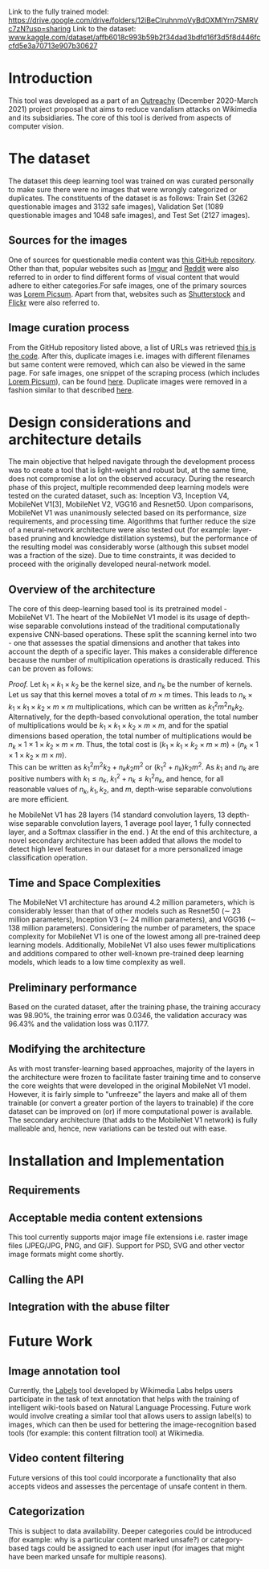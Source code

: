 Link to the fully trained model: https://drive.google.com/drive/folders/12iBeCIruhnmoVyBdOXMlYrn7SMRVc7zN?usp=sharing
Link to the dataset: www.kaggle.com/dataset/affb6018c993b59b2f34dad3bdfd16f3d5f8d446fccfd5e3a70713e907b30627

# Introduction

This tool was developed as a part of an [Outreachy][] (December
2020-March 2021) project proposal that aims to reduce vandalism attacks
on Wikimedia and its subsidiaries. The core of this tool is derived from
aspects of computer vision.
  
# The dataset

The dataset this deep learning tool was trained on was curated
personally to make sure there were no images that were wrongly
categorized or duplicates. The constituents of the dataset is as
follows: Train Set (3262 questionable images and 3132 safe images),
Validation Set (1089 questionable images and 1048 safe images), and Test
Set (2127 images).

## Sources for the images

One of sources for questionable media content was [this GitHub
repository][]. Other than that, popular websites such as [Imgur][] and
[Reddit][] were also referred to in order to find different forms of
visual content that would adhere to either categories.For safe images,
one of the primary sources was [Lorem Picsum][]. Apart from that,
websites such as [Shutterstock][] and [Flickr][] were also referred to.

## Image curation process

From the GitHub repository listed above, a list of URLs was retrieved
[this is the code][]. After this, duplicate images i.e. images with
different filenames but same content were removed, which can also be
viewed in the same page. For safe images, one snippet of the scraping
process (which includes [Lorem Picsum][]), can be found [here][].
Duplicate images were removed in a fashion similar to that described
[here][this is the code].
  
# Design considerations and architecture details

The main objective that helped navigate through the development process
was to create a tool that is light-weight and robust but, at the same
time, does not compromise a lot on the observed accuracy. During the
research phase of this project, multiple recommended deep learning
models were tested on the curated dataset, such as: Inception V3,
Inception V4, MobileNet V1[3], MobileNet V2, VGG16 and Resnet50. Upon
comparisons, MobileNet V1 was unanimously selected based on its
performance, size requirements, and processing time. Algorithms that
further reduce the size of a neural-network architecture were also
tested out (for example: layer-based pruning and knowledge distillation
systems), but the performance of the resulting model was considerably
worse (although this subset model was a fraction of the size). Due to
time constraints, it was decided to proceed with the originally
developed neural-network model.

## Overview of the architecture

The core of this deep-learning based tool is its pretrained model -
MobileNet V1. The heart of the MobileNet V1 model is its usage of
depth-wise separable convolutions instead of the traditional
computationally expensive CNN-based operations. These split the scanning
kernel into two - one that assesses the spatial dimensions and another
that takes into account the depth of a specific layer. This makes a
considerable difference because the number of multiplication operations
is drastically reduced. This can be proven as follows:

<div class="proof">

*Proof.* Let *k*<sub>1</sub> × *k*<sub>1</sub> × *k*<sub>2</sub> be the
kernel size, and *n*<sub>*k*</sub> be the number of kernels. Let us say
that this kernel moves a total of *m* × *m* times. This leads to
*n*<sub>*k*</sub> × *k*<sub>1</sub> × *k*<sub>1</sub> × *k*<sub>2</sub> × *m* × *m*
multiplications, which can be written as
*k*<sub>1</sub><sup>2</sup>*m*<sup>2</sup>*n*<sub>*k*</sub>*k*<sub>2</sub>.
Alternatively, for the depth-based convolutional operation, the total
number of multiplications would be
*k*<sub>1</sub> × *k*<sub>1</sub> × *k*<sub>2</sub> × *m* × *m*, and for
the spatial dimensions based operation, the total number of
multiplications would be
*n*<sub>*k*</sub> × 1 × 1 × *k*<sub>2</sub> × *m* × *m*. Thus, the total
cost is
(*k*<sub>1</sub> × *k*<sub>1</sub> × *k*<sub>2</sub> × *m* × *m*) + (*n*<sub>*k*</sub> × 1 × 1 × *k*<sub>2</sub> × *m* × *m*).  
This can be written as
*k*<sub>1</sub><sup>2</sup>*m*<sup>2</sup>*k*<sub>2</sub> + *n*<sub>*k*</sub>*k*<sub>2</sub>*m*<sup>2</sup>
or
(*k*<sub>1</sub><sup>2</sup> + *n*<sub>*k*</sub>)*k*<sub>2</sub>*m*<sup>2</sup>.
As *k*<sub>1</sub> and *n*<sub>*k*</sub> are positive numbers with
*k*<sub>1</sub> ≤ *n*<sub>*k*</sub>,
*k*<sub>1</sub><sup>2</sup> + *n*<sub>*k*</sub> ≤ *k*<sub>1</sub><sup>2</sup>*n*<sub>*k*</sub>,
and hence, for all reasonable values of
*n*<sub>*k*</sub>, *k*<sub>1</sub>, *k*<sub>2</sub>, and *m*, depth-wise
separable convolutions are more efficient.

</div>

he MobileNet V1 has 28 layers (14 standard convolution layers, 13
depth-wise separable convolution layers, 1 average pool layer, 1 fully
connected layer, and a Softmax classifier in the end. ) At the end of
this architecture, a novel secondary architecture has been added that
allows the model to detect high level features in our dataset for a more
personalized image classification operation.

## Time and Space Complexities

The MobileNet V1 architecture has around 4.2 million parameters, which
is considerably lesser than that of other models such as Resnet50 (∼ 23
million parameters), Inception V3 (∼ 24 million parameters), and VGG16
(∼ 138 million parameters). Considering the number of parameters, the
space complexity for MobileNet V1 is one of the lowest among all
pre-trained deep learning models. Additionally, MobileNet V1 also uses
fewer multiplications and additions compared to other well-known
pre-trained deep learning models, which leads to a low time complexity
as well.

## Preliminary performance

Based on the curated dataset, after the training phase, the training
accuracy was 98.90%, the training error was 0.0346, the validation
accuracy was 96.43% and the validation loss was 0.1177.

## Modifying the architecture

As with most transfer-learning based approaches, majority of the layers
in the architecture were frozen to facilitate faster training time and
to conserve the core weights that were developed in the original
MobileNet V1 model. However, it is fairly simple to "unfreeze" the
layers and make all of them trainable (or convert a greater portion of
the layers to trainable) if the core dataset can be improved on (or) if
more computational power is available. The secondary architecture (that
adds to the MobileNet V1 network) is fully malleable and, hence, new
variations can be tested out with ease.

# Installation and Implementation

## Requirements

## Acceptable media content extensions

This tool currently supports major image file extensions i.e. raster
image files (JPEG/JPG, PNG, and GIF). Support for PSD, SVG and other
vector image formats might come shortly.

## Calling the API

## Integration with the abuse filter

# Future Work

## Image annotation tool

Currently, the [Labels][] tool developed by Wikimedia Labs helps users
participate in the task of text annotation that helps with the training
of intelligent wiki-tools based on Natural Language Processing. Future
work would involve creating a similar tool that allows users to assign
label(s) to images, which can then be used for bettering the
image-recognition based tools (for example: this content filtration
tool) at Wikimedia.

## Video content filtering

Future versions of this tool could incorporate a functionality that also
accepts videos and assesses the percentage of unsafe content in them.

## Categorization

This is subject to data availability. Deeper categories could be
introduced (for example: why is a particular content marked unsafe?) or
category-based tags could be assigned to each user input (for images
that might have been marked unsafe for multiple reasons).

  [Outreachy]: https://www.outreachy.org/
  [this GitHub repository]: https://github.com/EBazarov/nsfw_data_source_urls
  [Imgur]: https://imgur.com/
  [Reddit]: https://www.reddit.com/
  [Lorem Picsum]: https://picsum.photos/
  [Shutterstock]: https://www.shutterstock.com/
  [Flickr]: https://www.flickr.com/explore
  [this is the code]: https://github.com/HarshineeSriram/Outreachy_Wikimedia/blob/master/src/data-scrapers/scraper-unsafe-images.py
  [here]: https://github.com/HarshineeSriram/Outreachy_Wikimedia/blob/master/src/data-scrapers/scraper-safe-images.py
  [Labels]: https://labels.wmflabs.org/
